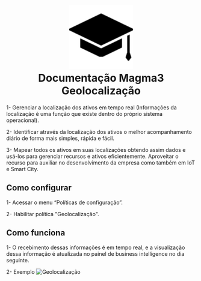 <h1 align="center">
<img src="https://raw.githubusercontent.com/peaceiris/mkdocs-material-boilerplate/main/docs_sample/images/graduate-cap.png" alt="MkDocs icon" width="170">
<br>Documentação Magma3<br>Geolocalização
</h1>

1- Gerenciar a localização dos ativos em tempo real (Informações da localização é uma função que existe dentro do próprio sistema operacional).

2- Identificar através da localização dos ativos o melhor acompanhamento diário de forma mais simples, rápida e fácil.

3- Mapear todos os ativos em suas localizações obtendo assim dados e usá-los para gerenciar recursos e ativos eficientemente.
Aproveitar o recurso para auxiliar no desenvolvimento da empresa como também em IoT e Smart City.



## Como configurar

1- Acessar o menu “Políticas de configuração”.

2- Habilitar política "Geolocalização".


## Como funciona

1- O recebimento dessas informações é em tempo real, e a visualização dessa informação é atualizada no painel de business intelligence no dia seguinte.

2- Exemplo
<img src="https://s3.amazonaws.com/movidesk-files/0A31F883C284F3151CE2BB8556668177" alt="Geolocalização" width="640"><br>
